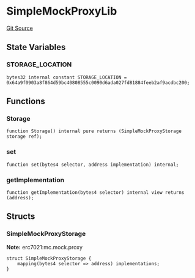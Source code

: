 # SimpleMockProxyLib
[Git Source](https://github.com/metacontract/mc/blob/main/src/devkit/Flattened.sol)


## State Variables
### STORAGE_LOCATION

```solidity
bytes32 internal constant STORAGE_LOCATION = 0x64a9f0903a8f864d59bc40808555c0090d6ada027fd81884feeb2af9acdbc200;
```


## Functions
### Storage


```solidity
function Storage() internal pure returns (SimpleMockProxyStorage storage ref);
```

### set


```solidity
function set(bytes4 selector, address implementation) internal;
```

### getImplementation


```solidity
function getImplementation(bytes4 selector) internal view returns (address);
```

## Structs
### SimpleMockProxyStorage
**Note:**
erc7021:mc.mock.proxy


```solidity
struct SimpleMockProxyStorage {
    mapping(bytes4 selector => address) implementations;
}
```

